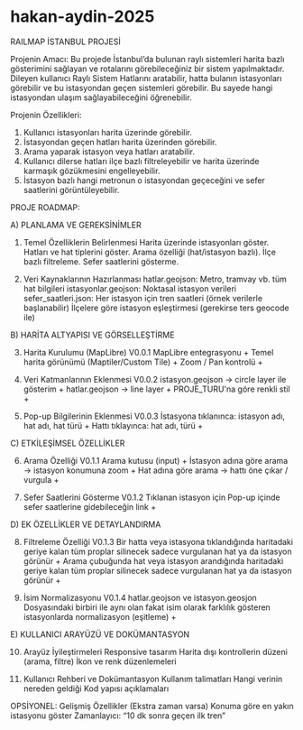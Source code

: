# hakan-aydin-2025
RAILMAP İSTANBUL PROJESİ

Projenin Amacı: 
Bu projede İstanbul’da bulunan raylı sistemleri harita bazlı gösterimini sağlayan ve rotalarını görebileceğiniz bir sistem yapılmaktadır. Dileyen kullanıcı Raylı Sistem Hatlarını aratabilir, hatta bulanın istasyonları görebilir ve bu istasyondan geçen sistemleri görebilir. Bu sayede hangi istasyondan ulaşım sağlayabileceğini öğrenebilir.

Projenin Özellikleri:
1) Kullanıcı istasyonları harita üzerinde görebilir.
2) İstasyondan geçen hatları harita üzerinden görebilir. 
3) Arama yaparak istasyon veya hatları aratabilir.
4) Kullanıcı dilerse hatları ilçe bazlı filtreleyebilir ve harita üzerinde karmaşık gözükmesini engelleyebilir.
5) İstasyon bazlı hangi metronun o istasyondan geçeceğini ve sefer saatlerini görüntüleyebilir.

PROJE ROADMAP:

A) PLANLAMA VE GEREKSİNİMLER

   1. Temel Özelliklerin Belirlenmesi
 Harita üzerinde istasyonları göster.
 Hatları ve hat tiplerini göster.
 Arama özelliği (hat/istasyon bazlı).
 İlçe bazlı filtreleme.
 Sefer saatlerini gösterme.

   2. Veri Kaynaklarının Hazırlanması
 hatlar.geojson: Metro, tramvay vb. tüm hat bilgileri
 istasyonlar.geojson: Noktasal istasyon verileri
 sefer_saatleri.json: Her istasyon için tren saatleri (örnek verilerle başlanabilir)
 İlçelere göre istasyon eşleştirmesi (gerekirse ters geocode ile)

B) HARİTA ALTYAPISI VE GÖRSELLEŞTİRME

   3. Harita Kurulumu (MapLibre) V0.0.1
 MapLibre entegrasyonu +
 Temel harita görünümü (Maptiler/Custom Tile) +
 Zoom / Pan kontrolü +

   4. Veri Katmanlarının Eklenmesi V0.0.2
 istasyon.geojson → circle layer ile gösterim +
 hatlar.geojson → line layer + PROJE_TURU'na göre renkli stil +

   5. Pop-up Bilgilerinin Eklenmesi V0.0.3
 İstasyona tıklanınca: istasyon adı, hat adı, hat türü +
 Hattı tıklayınca: hat adı, türü +

C) ETKİLEŞİMSEL ÖZELLİKLER

   6. Arama Özelliği V0.1.1
 Arama kutusu (input) +
 İstasyon adına göre arama → istasyon konumuna zoom +
 Hat adına göre arama → hattı öne çıkar / vurgula +

   7. Sefer Saatlerini Gösterme V0.1.2
 Tıklanan istasyon için
 Pop-up içinde sefer saatlerine gidebileceğin link +

D) EK ÖZELLİKLER VE DETAYLANDIRMA

   8. Filtreleme Özelliği V0.1.3
 Bir hatta veya istasyona tıklandığında haritadaki geriye kalan tüm proplar silinecek sadece vurgulanan hat ya da istasyon görünür +
 Arama çubuğunda hat veya istasyon arandığında haritadaki geriye kalan tüm proplar silinecek sadece vurgulanan hat ya da istasyon görünür +

   9. İsim Normalizasyonu V0.1.4
 hatlar.geojson ve istasyon.geosjon Dosyasındaki birbiri ile aynı olan fakat 
 isim olarak farklılık gösteren istasyonlarda normalizasyon (eşitleme) +

E) KULLANICI ARAYÜZÜ VE DOKÜMANTASYON

   10. Arayüz İyileştirmeleri
 Responsive tasarım
 Harita dışı kontrollerin düzeni (arama, filtre)
 İkon ve renk düzenlemeleri

   11. Kullanıcı Rehberi ve Dokümantasyon
 Kullanım talimatları
 Hangi verinin nereden geldiği
 Kod yapısı açıklamaları

OPSİYONEL: Gelişmiş Özellikler (Ekstra zaman varsa)
     Konuma göre en yakın istasyonu göster
     Zamanlayıcı: “10 dk sonra geçen ilk tren”